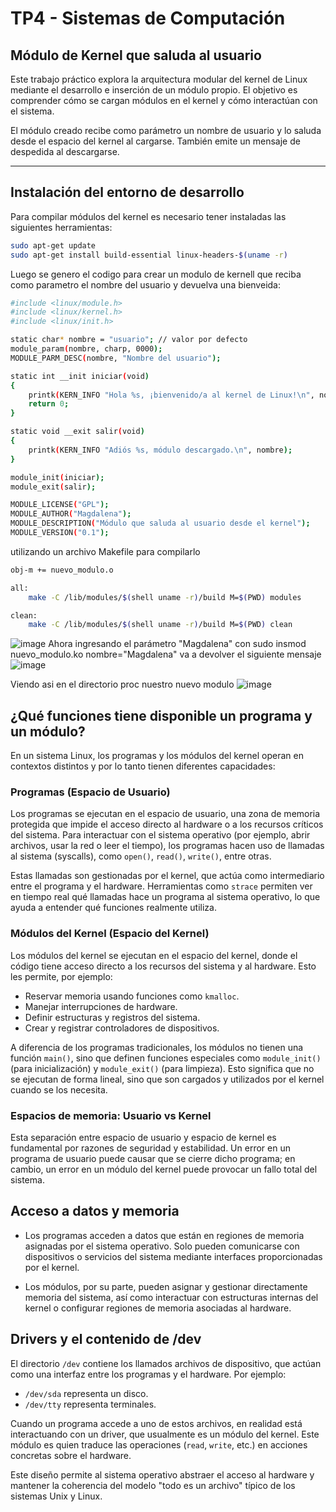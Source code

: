 # TP4 - Sistemas de Computación  
## Módulo de Kernel que saluda al usuario

Este trabajo práctico explora la arquitectura modular del kernel de Linux mediante el desarrollo e inserción de un módulo propio. El objetivo es comprender cómo se cargan módulos en el kernel y cómo interactúan con el sistema.

El módulo creado recibe como parámetro un nombre de usuario y lo saluda desde el espacio del kernel al cargarse. También emite un mensaje de despedida al descargarse.

---

## Instalación del entorno de desarrollo

Para compilar módulos del kernel es necesario tener instaladas las siguientes herramientas:

```bash
sudo apt-get update
sudo apt-get install build-essential linux-headers-$(uname -r)
```
Luego se genero el codigo para crear un modulo de kernell que reciba como parametro el nombre del usuario y devuelva una bienveida:
```bash
#include <linux/module.h>
#include <linux/kernel.h>
#include <linux/init.h>

static char* nombre = "usuario"; // valor por defecto
module_param(nombre, charp, 0000);
MODULE_PARM_DESC(nombre, "Nombre del usuario");

static int __init iniciar(void)
{
    printk(KERN_INFO "Hola %s, ¡bienvenido/a al kernel de Linux!\n", nombre);
    return 0;
}

static void __exit salir(void)
{
    printk(KERN_INFO "Adiós %s, módulo descargado.\n", nombre);
}

module_init(iniciar);
module_exit(salir);

MODULE_LICENSE("GPL");
MODULE_AUTHOR("Magdalena");
MODULE_DESCRIPTION("Módulo que saluda al usuario desde el kernel");
MODULE_VERSION("0.1");
```
utilizando un archivo Makefile para compilarlo
```bash
obj-m += nuevo_modulo.o

all:
	make -C /lib/modules/$(shell uname -r)/build M=$(PWD) modules

clean:
	make -C /lib/modules/$(shell uname -r)/build M=$(PWD) clean
```

![image](https://github.com/user-attachments/assets/0872523f-3882-4220-aae3-eb89b465bf9c)
 Ahora ingresando el parámetro "Magdalena" con sudo insmod nuevo_modulo.ko nombre="Magdalena"  va a devolver el siguiente 
mensaje  
![image](https://github.com/user-attachments/assets/d01da0f3-5a84-4c59-981e-494ac3b30e21)


Viendo asi en el directorio proc nuestro nuevo modulo 
![image](https://github.com/user-attachments/assets/63c8adaf-438c-47b8-a008-dde07184c9de)

## ¿Qué funciones tiene disponible un programa y un módulo?

En un sistema Linux, los programas y los módulos del kernel operan en contextos distintos y por lo tanto tienen diferentes capacidades:

### Programas (Espacio de Usuario)

Los programas se ejecutan en el espacio de usuario, una zona de memoria protegida que impide el acceso directo al hardware o a los recursos críticos del sistema. Para interactuar con el sistema operativo (por ejemplo, abrir archivos, usar la red o leer el tiempo), los programas hacen uso de llamadas al sistema (syscalls), como `open()`, `read()`, `write()`, entre otras.

Estas llamadas son gestionadas por el kernel, que actúa como intermediario entre el programa y el hardware. Herramientas como `strace` permiten ver en tiempo real qué llamadas hace un programa al sistema operativo, lo que ayuda a entender qué funciones realmente utiliza.

### Módulos del Kernel (Espacio del Kernel)

Los módulos del kernel se ejecutan en el espacio del kernel, donde el código tiene acceso directo a los recursos del sistema y al hardware. Esto les permite, por ejemplo:

- Reservar memoria usando funciones como `kmalloc`.
- Manejar interrupciones de hardware.
- Definir estructuras y registros del sistema.
- Crear y registrar controladores de dispositivos.

A diferencia de los programas tradicionales, los módulos no tienen una función `main()`, sino que definen funciones especiales como `module_init()` (para inicialización) y `module_exit()` (para limpieza). Esto significa que no se ejecutan de forma lineal, sino que son cargados y utilizados por el kernel cuando se los necesita.

### Espacios de memoria: Usuario vs Kernel

Esta separación entre espacio de usuario y espacio de kernel es fundamental por razones de seguridad y estabilidad. Un error en un programa de usuario puede causar que se cierre dicho programa; en cambio, un error en un módulo del kernel puede provocar un fallo total del sistema.

## Acceso a datos y memoria

- Los programas acceden a datos que están en regiones de memoria asignadas por el sistema operativo. Solo pueden comunicarse con dispositivos o servicios del sistema mediante interfaces proporcionadas por el kernel.

- Los módulos, por su parte, pueden asignar y gestionar directamente memoria del sistema, así como interactuar con estructuras internas del kernel o configurar regiones de memoria asociadas al hardware.

## Drivers y el contenido de /dev

El directorio `/dev` contiene los llamados archivos de dispositivo, que actúan como una interfaz entre los programas y el hardware. Por ejemplo:

- `/dev/sda` representa un disco.
- `/dev/tty` representa terminales.

Cuando un programa accede a uno de estos archivos, en realidad está interactuando con un driver, que usualmente es un módulo del kernel. Este módulo es quien traduce las operaciones (`read`, `write`, etc.) en acciones concretas sobre el hardware.

Este diseño permite al sistema operativo abstraer el acceso al hardware y mantener la coherencia del modelo "todo es un archivo" típico de los sistemas Unix y Linux.
